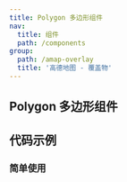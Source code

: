 ```yaml
---
title: Polygon 多边形组件
nav:
  title: 组件
  path: /components
group:
  path: /amap-overlay
  title: '高德地图 - 覆盖物'
---
```


## Polygon 多边形组件

## 代码示例

### 简单使用

<code src="../demos/demo-07.tsx" />
